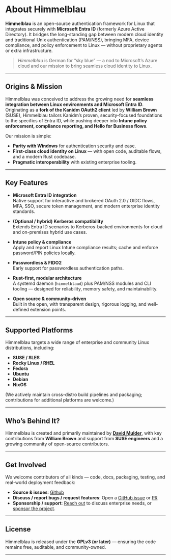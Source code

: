 # About Himmelblau

**Himmelblau** is an open-source authentication framework for Linux that integrates securely with **Microsoft Entra ID** (formerly Azure Active Directory). It bridges the long-standing gap between modern cloud identity and traditional Unix authentication (PAM/NSS), bringing MFA, device compliance, and policy enforcement to Linux — without proprietary agents or extra infrastructure.

> *Himmelblau* is German for “sky blue” — a nod to Microsoft’s Azure cloud and our mission to bring seamless cloud identity to Linux.

---

## Origins & Mission

Himmelblau was conceived to address the growing need for **seamless integration between Linux environments and Microsoft Entra ID**. Originating as a **fork of the Kanidm OAuth2 client** led by **William Brown** (SUSE), Himmelblau tailors Kanidm’s proven, security-focused foundations to the specifics of Entra ID, while pushing deeper into **Intune policy enforcement, compliance reporting, and Hello for Business flows**.

Our mission is simple:

- **Parity with Windows** for authentication security and ease.
- **First-class cloud identity on Linux** — with open code, auditable flows, and a modern Rust codebase.
- **Pragmatic interoperability** with existing enterprise tooling.

---

## Key Features

- **Microsoft Entra ID integration**  
  Native support for interactive and brokered OAuth 2.0 / OIDC flows, MFA, SSO, secure token management, and modern enterprise identity standards.

- **(Optional / hybrid) Kerberos compatibility**  
  Extends Entra ID scenarios to Kerberos-backed environments for cloud and on-premises hybrid use cases.

- **Intune policy & compliance**  
  Apply and report Linux Intune compliance results; cache and enforce password/PIN policies locally.

- **Passwordless & FIDO2**  
  Early support for passwordless authentication paths.

- **Rust-first, modular architecture**  
  A systemd daemon (`himmelblaud`) plus PAM/NSS modules and CLI tooling — designed for reliability, memory safety, and maintainability.

- **Open source & community-driven**  
  Built in the open, with transparent design, rigorous logging, and well-defined extension points.

---

## Supported Platforms

Himmelblau targets a wide range of enterprise and community Linux distributions, including:

- **SUSE / SLES**
- **Rocky Linux / RHEL**
- **Fedora**
- **Ubuntu**
- **Debian**
- **NixOS**

(We actively maintain cross-distro build pipelines and packaging; contributions for additional platforms are welcome.)

---

## Who’s Behind It?

Himmelblau is created and primarily maintained by **[David Mulder](mailto:dmulder@himmelblau-idm.org)**, with key contributions from **William Brown** and support from **SUSE engineers** and a growing community of open-source contributors.

---

## Get Involved

We welcome contributors of all kinds — code, docs, packaging, testing, and real-world deployment feedback:

- **Source & issues**: [Github](https://github.com/himmelblau-idm/himmelblau)
- **Discuss / report bugs / request features**: Open a [GitHub issue](https://github.com/himmelblau-idm/himmelblau/issues/new/choose) or [PR](https://github.com/himmelblau-idm/himmelblau/compare)
- **Sponsorship / support**: [Reach out](https://matrix.to/#/#himmelblau:matrix.org) to discuss enterprise needs, or [sponsor the project](https://himmelblau-idm.org/backers.html).

---

## License

Himmelblau is released under the **GPLv3 (or later)** — ensuring the code remains free, auditable, and community-owned.

---
